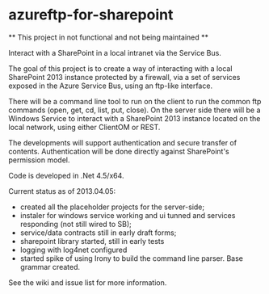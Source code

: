 azureftp-for-sharepoint
=======================

** This project in not functional and not being maintained ** 

Interact with a SharePoint in a local intranet via the Service Bus.

The goal of this project is to create a way of interacting with a local SharePoint 2013 instance protected by a firewall, via a set of services exposed in the Azure Service Bus, using an ftp-like interface.

There will be a command line tool to run on the client to run the common ftp commands (open, get, cd, list, put, close). On the server side there will be a Windows Service to interact with a SharePoint 2013 instance located on the local network, using either ClientOM or REST.

The developments will support authentication and secure transfer of contents. Authentication will be done directly against SharePoint's permission model.

Code is developed in .Net 4.5/x64.

Current status as of 2013.04.05:
- created all the placeholder projects for the server-side;
- instaler for windows service working and ui tunned and services responding (not still wired to SB);
- service/data contracts still in early draft forms;
- sharepoint library started, still in early tests
- logging with log4net configured
- started spike of using Irony to build the command line parser. Base grammar created.

See the wiki and issue list for more information.
